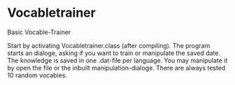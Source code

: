 # Vocabletrainer
Basic Vocable-Trainer

Start by activating Vocabletrainer.class (after compiling). The program starts an dialoge, asking if you want to train or manipulate the saved
date. The knowledge is saved in one .dat-file per language. You may manipulate it by open the file or the inbuilt manipulation-dialoge.
There are always tested 10 random vocables.
